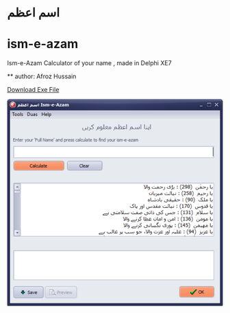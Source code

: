 اسم اعظم
=========

# ism-e-azam
Ism-e-Azam Calculator of your name , made in Delphi XE7

** author: Afroz Hussain

[Download Exe File](https://github.com/afrozhussain/ism-e-azam/tree/master/Win32/Release/IsmeAzam.exe)

![screen](screenshot.png)
